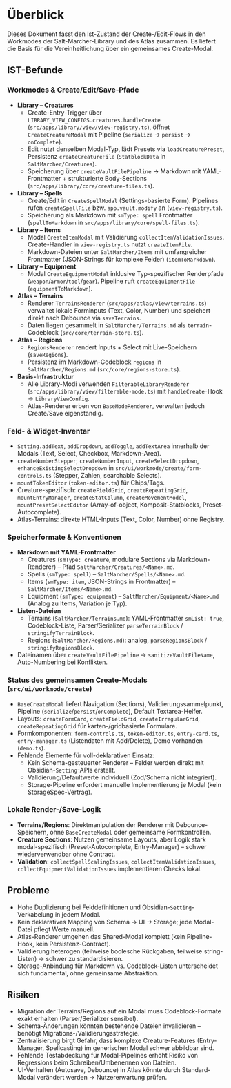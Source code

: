 # Überblick
Dieses Dokument fasst den Ist-Zustand der Create-/Edit-Flows in den Workmodes der Salt-Marcher-Library und des Atlas zusammen. Es liefert die Basis für die Vereinheitlichung über ein gemeinsames Create-Modal.

## IST-Befunde
### Workmodes & Create/Edit/Save-Pfade
- **Library – Creatures**
  - Create-Entry-Trigger über `LIBRARY_VIEW_CONFIGS.creatures.handleCreate` (`src/apps/library/view/view-registry.ts`), öffnet `CreateCreatureModal` mit Pipeline (`serialize` → `persist` → `onComplete`).
  - Edit nutzt denselben Modal-Typ, lädt Presets via `loadCreaturePreset`, Persistenz `createCreatureFile` (`StatblockData` in `SaltMarcher/Creatures`).
  - Speicherung über `createVaultFilePipeline` → Markdown mit YAML-Frontmatter + strukturierte Body-Sections (`src/apps/library/core/creature-files.ts`).
- **Library – Spells**
  - Create/Edit in `CreateSpellModal` (Settings-basierte Form). Pipelines rufen `createSpellFile` bzw. `app.vault.modify` an (`view-registry.ts`).
  - Speicherung als Markdown mit `smType: spell` Frontmatter (`spellToMarkdown` in `src/apps/library/core/spell-files.ts`).
- **Library – Items**
  - Modal `CreateItemModal` mit Validierung `collectItemValidationIssues`. Create-Handler in `view-registry.ts` nutzt `createItemFile`.
  - Markdown-Dateien unter `SaltMarcher/Items` mit umfangreicher Frontmatter (JSON-Strings für komplexe Felder) (`itemToMarkdown`).
- **Library – Equipment**
  - Modal `CreateEquipmentModal` inklusive Typ-spezifischer Renderpfade (`weapon`/`armor`/`tool`/`gear`). Pipeline ruft `createEquipmentFile` (`equipmentToMarkdown`).
- **Atlas – Terrains**
  - Renderer `TerrainsRenderer` (`src/apps/atlas/view/terrains.ts`) verwaltet lokale Forminputs (Text, Color, Number) und speichert direkt nach Debounce via `saveTerrains`.
  - Daten liegen gesammelt in `SaltMarcher/Terrains.md` als ```terrain```-Codeblock (`src/core/terrain-store.ts`).
- **Atlas – Regions**
  - `RegionsRenderer` rendert Inputs + Select mit Live-Speichern (`saveRegions`).
  - Persistenz im Markdown-Codeblock ```regions``` in `SaltMarcher/Regions.md` (`src/core/regions-store.ts`).
- **Basis-Infrastruktur**
  - Alle Library-Modi verwenden `FilterableLibraryRenderer` (`src/apps/library/view/filterable-mode.ts`) mit `handleCreate`-Hook → `LibraryViewConfig`.
  - Atlas-Renderer erben von `BaseModeRenderer`, verwalten jedoch Create/Save eigenständig.

### Feld- & Widget-Inventar
- `Setting.addText`, `addDropdown`, `addToggle`, `addTextArea` innerhalb der Modals (Text, Select, Checkbox, Markdown-Area).
- `createNumberStepper`, `createNumberInput`, `createSelectDropdown`, `enhanceExistingSelectDropdown` in `src/ui/workmode/create/form-controls.ts` (Stepper, Zahlen, searchable Selects).
- `mountTokenEditor` (`token-editor.ts`) für Chips/Tags.
- Creature-spezifisch: `createFieldGrid`, `createRepeatingGrid`, `mountEntryManager`, `createStatColumn`, `createMovementModel`, `mountPresetSelectEditor` (Array-of-object, Komposit-Statblocks, Preset-Autocomplete).
- Atlas-Terrains: direkte HTML-Inputs (Text, Color, Number) ohne Registry.

### Speicherformate & Konventionen
- **Markdown mit YAML-Frontmatter**
  - Creatures (`smType: creature`, modulare Sections via Markdown-Renderer) – Pfad `SaltMarcher/Creatures/<Name>.md`.
  - Spells (`smType: spell`) – `SaltMarcher/Spells/<Name>.md`.
  - Items (`smType: item`, JSON-Strings in Frontmatter) – `SaltMarcher/Items/<Name>.md`.
  - Equipment (`smType: equipment`) – `SaltMarcher/Equipment/<Name>.md` (Analog zu Items, Variation je Typ).
- **Listen-Dateien**
  - Terrains (`SaltMarcher/Terrains.md`): YAML-Frontmatter `smList: true`, Codeblock-Liste, Parser/Serializer `parseTerrainBlock` / `stringifyTerrainBlock`.
  - Regions (`SaltMarcher/Regions.md`): analog, `parseRegionsBlock` / `stringifyRegionsBlock`.
- Dateinamen über `createVaultFilePipeline` → `sanitizeVaultFileName`, Auto-Numbering bei Konflikten.

### Status des gemeinsamen Create-Modals (`src/ui/workmode/create`)
- `BaseCreateModal` liefert Navigation (Sections), Validierungssammelpunkt, Pipeline (`serialize`/`persist`/`onComplete`), Default Textarea-Helfer.
- Layouts: `createFormCard`, `createFieldGrid`, `createIrregularGrid`, `createRepeatingGrid` für karten-/gridbasierte Formulare.
- Formkomponenten: `form-controls.ts`, `token-editor.ts`, `entry-card.ts`, `entry-manager.ts` (Listendaten mit Add/Delete), Demo vorhanden (`demo.ts`).
- Fehlende Elemente für voll-deklarativen Einsatz:
  - Kein Schema-gesteuerter Renderer – Felder werden direkt mit Obsidian-`Setting`-APIs erstellt.
  - Validierung/Defaultwerte individuell (Zod/Schema nicht integriert).
  - Storage-Pipeline erfordert manuelle Implementierung je Modal (kein StorageSpec-Vertrag).

### Lokale Render-/Save-Logik
- **Terrains/Regions**: Direktmanipulation der Renderer mit Debounce-Speichern, ohne `BaseCreateModal` oder gemeinsame Formkontrollen.
- **Creature Sections**: Nutzen gemeinsame Layouts, aber Logik stark modal-spezifisch (Preset-Autocomplete, Entry-Manager) – schwer wiederverwendbar ohne Contract.
- **Validation**: `collectSpellScalingIssues`, `collectItemValidationIssues`, `collectEquipmentValidationIssues` implementieren Checks lokal.

## Probleme
- Hohe Duplizierung bei Felddefinitionen und Obsidian-`Setting`-Verkabelung in jedem Modal.
- Kein deklaratives Mapping von Schema → UI → Storage; jede Modal-Datei pflegt Werte manuell.
- Atlas-Renderer umgehen das Shared-Modal komplett (kein Pipeline-Hook, kein Persistenz-Contract).
- Validierung heterogen (teilweise boolesche Rückgaben, teilweise string-Listen) → schwer zu standardisieren.
- Storage-Anbindung für Markdown vs. Codeblock-Listen unterscheidet sich fundamental, ohne gemeinsame Abstraktion.

## Risiken
- Migration der Terrains/Regions auf ein Modal muss Codeblock-Formate exakt erhalten (Parser/Serializer sensibel).
- Schema-Änderungen könnten bestehende Dateien invalidieren – benötigt Migrations-/Validierungsstrategie.
- Zentralisierung birgt Gefahr, dass komplexe Creature-Features (Entry-Manager, Spellcasting) im generischen Modal schwer abbildbar sind.
- Fehlende Testabdeckung für Modal-Pipelines erhöht Risiko von Regressions beim Schreiben/Umbenennen von Dateien.
- UI-Verhalten (Autosave, Debounce) in Atlas könnte durch Standard-Modal verändert werden → Nutzererwartung prüfen.
